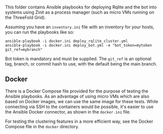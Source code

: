 This folder contains Ansible playbooks for deploying Rqlite and the bot into systems using Zinit as a process manager (such as micro VMs running on the ThreeFold Grid).

Assuming you have an `inventory.ini` file with an inventory for your hosts, you can run the playbooks like so:

```
ansible-playbook -i docker.ini deploy_rqlite_cluster.yml
ansible-playbook -i docker.ini deploy_bot.yml -e "bot_token=mytoken git_ref=mybranch"
```

Bot token is mandatory and must be supplied. The `git_ref` is an optional tag, branch, or commit hash to use, with the default being the main branch.

## Docker

There is a Docker Compose file provided for the purpose of testing the Ansible playbooks. As an advantage of using micro VMs which are also based on Docker images, we can use the same image for these tests. While connecting via SSH to the containers would be possible, it's easier to use the Ansible Docker connector, as shown in the `docker.ini` file.

For testing the clustering features in a more efficient way, see the Docker Compose file in the `docker` directory.
